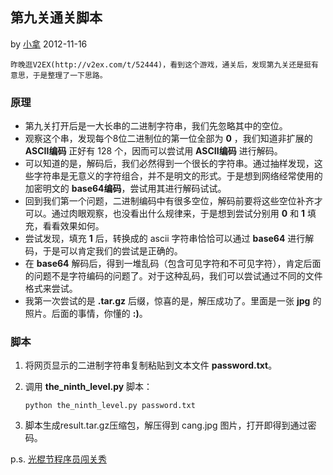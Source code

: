 ## 第九关通关脚本

by [小拿](justinli.ljt@gmail.com) 2012-11-16

    昨晚逛V2EX(http://v2ex.com/t/52444)，看到这个游戏，通关后，发现第九关还是挺有意思，于是整理了一下思路。

### 原理

* 第九关打开后是一大长串的二进制字符串，我们先忽略其中的空位。
* 观察这个串，发现每个8位二进制位的第一位全部为 **0** ，我们知道非扩展的 **ASCII编码** 正好有 128 个，因而可以尝试用 **ASCII编码** 进行解码。
* 可以知道的是，解码后，我们必然得到一个很长的字符串。通过抽样发现，这些字符串是无意义的字符组合，并不是明文的形式。于是想到网络经常使用的加密明文的 **base64编码**，尝试用其进行解码试试。
* 回到我们第一个问题，二进制编码中有很多空位，解码前要将这些空位补齐才可以。通过肉眼观察，也没看出什么规律来，于是想到尝试分别用 **0** 和 **1** 填充，看看效果如何。
* 尝试发现，填充 **1** 后，转换成的 ascii 字符串恰恰可以通过 **base64** 进行解码，于是可以肯定我们的尝试是正确的。
* 在 **base64** 解码后，得到一堆乱码（包含可见字符和不可见字符），肯定后面的问题不是字符编码的问题了。对于这种乱码，我们可以尝试通过不同的文件格式来尝试。
* 我第一次尝试的是 **.tar.gz** 后缀，惊喜的是，解压成功了。里面是一张 **jpg** 的照片。后面的事情，你懂的 **:)**。

### 脚本

1. 将网页显示的二进制字符串复制粘贴到文本文件 __password.txt__。
2. 调用 __the_ninth_level.py__ 脚本：

   `python the_ninth_level.py password.txt`

3. 脚本生成result.tar.gz压缩包，解压得到 cang.jpg 图片，打开即得到通过密码。




p.s. [光棍节程序员闯关秀](http://segmentfault.com/game/)

